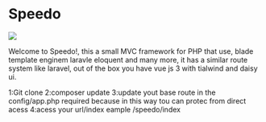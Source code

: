 # Speedo

<img src="https://github.com/mariojgt/speedo/blob/main/mario_avatar.png">


Welcome to Speedo!, this a small MVC framework for PHP that use, blade template enginem laravle eloquent and many more, it has a similar route system like laravel, out of the box you have vue js 3 with tialwind and daisy ui.

1:Git clone
2:composer update
3:update yout base route in the config/app.php required because in this way tou can protec from direct acess
4:acess your url/index eample /speedo/index
